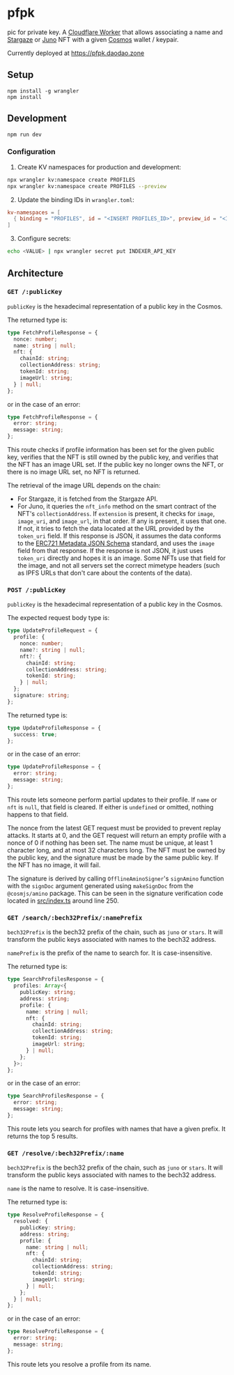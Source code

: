 # pfpk

pic for private key. A [Cloudflare
Worker](https://developers.cloudflare.com/workers) that allows associating a
name and [Stargaze](https://stargaze.zone) or [Juno](https://junonetwork.io) NFT
with a given [Cosmos](https://cosmos.network) wallet / keypair.

Currently deployed at https://pfpk.daodao.zone

## Setup

```
npm install -g wrangler
npm install
```

## Development

```
npm run dev
```

### Configuration

1. Create KV namespaces for production and development:

```sh
npx wrangler kv:namespace create PROFILES
npx wrangler kv:namespace create PROFILES --preview
```

2. Update the binding IDs in `wrangler.toml`:

```toml
kv-namespaces = [
  { binding = "PROFILES", id = "<INSERT PROFILES_ID>", preview_id = "<INSERT PROFILES_PREVIEW_ID>" },
]
```

3. Configure secrets:

```sh
echo <VALUE> | npx wrangler secret put INDEXER_API_KEY
```

## Architecture

### `GET /:publicKey`

`publicKey` is the hexadecimal representation of a public key in the Cosmos.

The returned type is:

```ts
type FetchProfileResponse = {
  nonce: number;
  name: string | null;
  nft: {
    chainId: string;
    collectionAddress: string;
    tokenId: string;
    imageUrl: string;
  } | null;
};
```

or in the case of an error:

```ts
type FetchProfileResponse = {
  error: string;
  message: string;
};
```

This route checks if profile information has been set for the given public key,
verifies that the NFT is still owned by the public key, and verifies that the
NFT has an image URL set. If the public key no longer owns the NFT, or there is
no image URL set, no NFT is returned.

The retrieval of the image URL depends on the chain:

- For Stargaze, it is fetched from the Stargaze API.
- For Juno, it queries the `nft_info` method on the smart contract of the NFT's
  `collectionAddress`. If `extension` is present, it checks for `image`,
  `image_uri`, and `image_url`, in that order. If any is present, it uses that
  one. If not, it tries to fetch the data located at the URL provided by the
  `token_uri` field. If this response is JSON, it assumes the data conforms to
  the [ERC721 Metadata JSON
  Schema](https://github.com/ethereum/EIPs/blob/master/EIPS/eip-721.md#specification)
  standard, and uses the `image` field from that response. If the response is
  not JSON, it just uses `token_uri` directly and hopes it is an image. Some
  NFTs use that field for the image, and not all servers set the correct
  mimetype headers (such as IPFS URLs that don't care about the contents of the
  data).

### `POST /:publicKey`

`publicKey` is the hexadecimal representation of a public key in the Cosmos.

The expected request body type is:

```ts
type UpdateProfileRequest = {
  profile: {
    nonce: number;
    name?: string | null;
    nft?: {
      chainId: string;
      collectionAddress: string;
      tokenId: string;
    } | null;
  };
  signature: string;
};
```

The returned type is:

```ts
type UpdateProfileResponse = {
  success: true;
};
```

or in the case of an error:

```ts
type UpdateProfileResponse = {
  error: string;
  message: string;
};
```

This route lets someone perform partial updates to their profile. If `name` or
`nft` is `null`, that field is cleared. If either is `undefined` or omitted,
nothing happens to that field.

The nonce from the latest GET request must be provided to prevent replay
attacks. It starts at 0, and the GET request will return an empty profile with a
nonce of 0 if nothing has been set. The name must be unique, at least 1
character long, and at most 32 characters long. The NFT must be owned by the
public key, and the signature must be made by the same public key. If the NFT
has no image, it will fail.

The signature is derived by calling `OfflineAminoSigner`'s `signAmino` function
with the `signDoc` argument generated using `makeSignDoc` from the
`@cosmjs/amino` package. This can be seen in the signature verification code
located in [src/index.ts](./src/index.ts#L250) around line 250.

### `GET /search/:bech32Prefix/:namePrefix`

`bech32Prefix` is the bech32 prefix of the chain, such as `juno` or `stars`. It
will transform the public keys associated with names to the bech32 address.

`namePrefix` is the prefix of the name to search for. It is case-insensitive.

The returned type is:

```ts
type SearchProfilesResponse = {
  profiles: Array<{
    publicKey: string;
    address: string;
    profile: {
      name: string | null;
      nft: {
        chainId: string;
        collectionAddress: string;
        tokenId: string;
        imageUrl: string;
      } | null;
    };
  }>;
};
```

or in the case of an error:

```ts
type SearchProfilesResponse = {
  error: string;
  message: string;
};
```

This route lets you search for profiles with names that have a given prefix. It
returns the top 5 results.

### `GET /resolve/:bech32Prefix/:name`

`bech32Prefix` is the bech32 prefix of the chain, such as `juno` or `stars`. It
will transform the public keys associated with names to the bech32 address.

`name` is the name to resolve. It is case-insensitive.

The returned type is:

```ts
type ResolveProfileResponse = {
  resolved: {
    publicKey: string;
    address: string;
    profile: {
      name: string | null;
      nft: {
        chainId: string;
        collectionAddress: string;
        tokenId: string;
        imageUrl: string;
      } | null;
    };
  } | null;
};
```

or in the case of an error:

```ts
type ResolveProfileResponse = {
  error: string;
  message: string;
};
```

This route lets you resolve a profile from its name.
